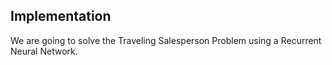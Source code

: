 ## Implementation

We are going to solve the Traveling Salesperson Problem using a Recurrent Neural Network. 
